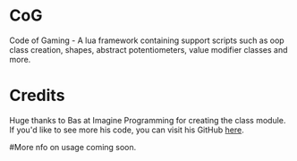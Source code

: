 # CoG
 Code of Gaming - A lua framework containing support scripts such as oop class creation, shapes, abstract potentiometers, value modifier classes and more.

# Credits
Huge thanks to Bas at Imagine Programming for creating the class module. If you'd like to see more his code, you can visit his GitHub [here](https://github.com/imagine-programming).

#More nfo on usage coming soon.